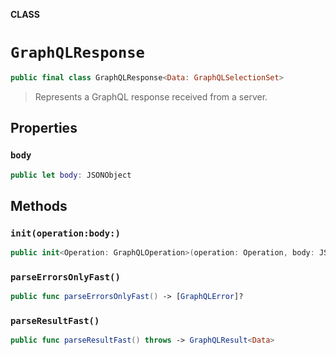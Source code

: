 **CLASS**

# `GraphQLResponse`

```swift
public final class GraphQLResponse<Data: GraphQLSelectionSet>
```

> Represents a GraphQL response received from a server.

## Properties
### `body`

```swift
public let body: JSONObject
```

## Methods
### `init(operation:body:)`

```swift
public init<Operation: GraphQLOperation>(operation: Operation, body: JSONObject) where Operation.Data == Data
```

### `parseErrorsOnlyFast()`

```swift
public func parseErrorsOnlyFast() -> [GraphQLError]?
```

### `parseResultFast()`

```swift
public func parseResultFast() throws -> GraphQLResult<Data>
```
